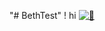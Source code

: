 "# BethTest" 
!
hi
[![🦖](https://github.com/elbrenn/BethTest/actions/workflows/dispatch.yml/badge.svg)](https://github.com/elbrenn/BethTest/actions/workflows/dispatch.yml)
